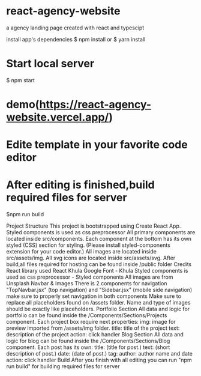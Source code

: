 # react-agency-website
 a agency landing page created with react and typescipt
 
 
 install app's dependencies
$ npm install or $ yarn install

# Start local server
$ npm start

# demo(https://react-agency-website.vercel.app/)

# Edite template in your favorite code editor

# After editing is finished,build required files for server

$npm run build



Project Structure
This project is bootstrapped using Create React App.
Styled components is used as css preprocessor
All primary components are located inside src/components. Each component at the bottom has its own styled (CSS) section for styling. (Please install styled-components extension for your code editor.)
All images are located inside src/assets/img.
All svg icons are located inside src/assets/svg.
After build,all files required for hosting can be found inside /public folder
Credits
React library used React
Khula Google Font - Khula
Styled components is used as css preprocessor - Styled components
All images are from Unsplash
Navbar & Images
There is 2 components for navigation "TopNavbar.jsx" (top navigation) and "Sidebar.jsx" (mobile side navigation) make sure to properly set navigation in both components
Make sure to replace all placeholders found on /assets folder. Name and type of images should be exactly like placeholders.
Portfolio Section
All data and logic for portfolio can be found inside the /Components/Sections/Projects component.
Each project box require next properties:
img: image for preview imported from /assets/img folder.
title: title of the project
text: description of the project
action: click handler
Blog Section
All data and logic for blog can be found inside the /Components/Sections/Blog component.
Each post has its own:
title: (title for post.)
text: (short description of post.)
date: (date of post.)
tag:
author: author name and date
action: click handler
Build
After you finish with all editing you can run "npm run build" for building required files for server
